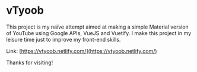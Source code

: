 # vTyoob

This project is my naïve attempt aimed at making a simple Material version of YouTube using Google APIs, VueJS and Vuetify.
I make this project in my leisure time just to improve my front-end skills.

Link: [https://vtyoob.netlify.com/](https://vtyoob.netlify.com/)

Thanks for visiting!

